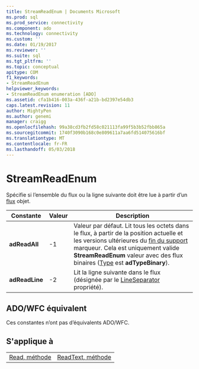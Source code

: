 ```yaml
---
title: StreamReadEnum | Documents Microsoft
ms.prod: sql
ms.prod_service: connectivity
ms.component: ado
ms.technology: connectivity
ms.custom: ''
ms.date: 01/19/2017
ms.reviewer: ''
ms.suite: sql
ms.tgt_pltfrm: ''
ms.topic: conceptual
apitype: COM
f1_keywords:
- StreamReadEnum
helpviewer_keywords:
- StreamReadEnum enumeration [ADO]
ms.assetid: cfa1b416-003a-436f-a21b-bd2397e54db3
caps.latest.revision: 11
author: MightyPen
ms.author: genemi
manager: craigg
ms.openlocfilehash: 99a38cd3fb2fd58c021113fa99f5b3b52fbb865a
ms.sourcegitcommit: 1740f3090b168c0e809611a7aa6fd514075616bf
ms.translationtype: MT
ms.contentlocale: fr-FR
ms.lasthandoff: 05/03/2018
---
```

# <a name="streamreadenum"></a>StreamReadEnum
Spécifie si l’ensemble du flux ou la ligne suivante doit être lue à partir d’un [flux](../../../ado/reference/ado-api/stream-object-ado.md) objet.  
  
|Constante|Valeur| Description|  
|--------------|-----------|-----------------|  
|**adReadAll**|-1|Valeur par défaut. Lit tous les octets dans le flux, à partir de la position actuelle et les versions ultérieures du [fin du support](../../../ado/reference/ado-api/eos-property.md) marqueur. Cela est uniquement valide **StreamReadEnum** valeur avec des flux binaires ([Type](../../../ado/reference/ado-api/type-property-ado-stream.md) est **adTypeBinary**).|  
|**adReadLine**|-2|Lit la ligne suivante dans le flux (désignée par le [LineSeparator](../../../ado/reference/ado-api/lineseparator-property-ado.md) propriété).|  
  
## <a name="adowfc-equivalent"></a>ADO/WFC équivalent  
 Ces constantes n’ont pas d’équivalents ADO/WFC.  
  
## <a name="applies-to"></a>S'applique à  
  
|||  
|-|-|  
|[Read, méthode](../../../ado/reference/ado-api/read-method.md)|[ReadText, méthode](../../../ado/reference/ado-api/readtext-method.md)|
